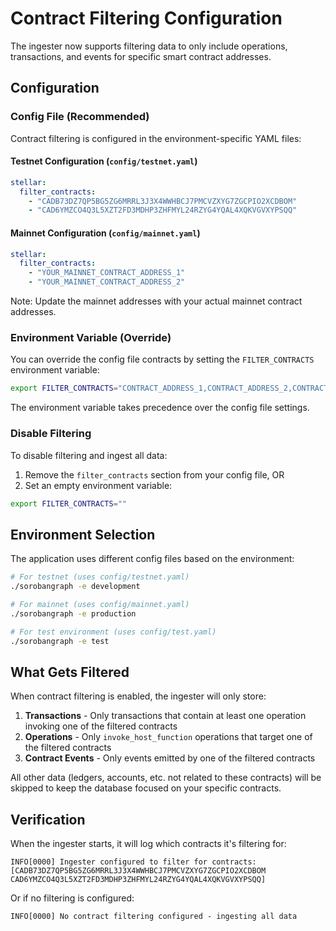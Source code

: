 # Contract Filtering Configuration

The ingester now supports filtering data to only include operations, transactions, and events for specific smart contract addresses.

## Configuration

### Config File (Recommended)
Contract filtering is configured in the environment-specific YAML files:

#### Testnet Configuration (`config/testnet.yaml`)
```yaml
stellar:
  filter_contracts:
    - "CADB73DZ7QP5BG5ZG6MRRL3J3X4WWHBCJ7PMCVZXYG7ZGCPIO2XCDBOM"
    - "CAD6YMZCO4Q3L5XZT2FD3MDHP3ZHFMYL24RZYG4YQAL4XQKVGVXYPSQQ"
```

#### Mainnet Configuration (`config/mainnet.yaml`)
```yaml
stellar:
  filter_contracts:
    - "YOUR_MAINNET_CONTRACT_ADDRESS_1"
    - "YOUR_MAINNET_CONTRACT_ADDRESS_2"
```

Note: Update the mainnet addresses with your actual mainnet contract addresses.

### Environment Variable (Override)
You can override the config file contracts by setting the `FILTER_CONTRACTS` environment variable:

```bash
export FILTER_CONTRACTS="CONTRACT_ADDRESS_1,CONTRACT_ADDRESS_2,CONTRACT_ADDRESS_3"
```

The environment variable takes precedence over the config file settings.

### Disable Filtering
To disable filtering and ingest all data:

1. Remove the `filter_contracts` section from your config file, OR
2. Set an empty environment variable:
```bash
export FILTER_CONTRACTS=""
```

## Environment Selection

The application uses different config files based on the environment:

```bash
# For testnet (uses config/testnet.yaml)
./sorobangraph -e development

# For mainnet (uses config/mainnet.yaml)  
./sorobangraph -e production

# For test environment (uses config/test.yaml)
./sorobangraph -e test
```

## What Gets Filtered

When contract filtering is enabled, the ingester will only store:

1. **Transactions** - Only transactions that contain at least one operation invoking one of the filtered contracts
2. **Operations** - Only `invoke_host_function` operations that target one of the filtered contracts  
3. **Contract Events** - Only events emitted by one of the filtered contracts

All other data (ledgers, accounts, etc. not related to these contracts) will be skipped to keep the database focused on your specific contracts.

## Verification

When the ingester starts, it will log which contracts it's filtering for:
```
INFO[0000] Ingester configured to filter for contracts: [CADB73DZ7QP5BG5ZG6MRRL3J3X4WWHBCJ7PMCVZXYG7ZGCPIO2XCDBOM CAD6YMZCO4Q3L5XZT2FD3MDHP3ZHFMYL24RZYG4YQAL4XQKVGVXYPSQQ]
```

Or if no filtering is configured:
```
INFO[0000] No contract filtering configured - ingesting all data
```